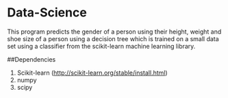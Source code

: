 # Data-Science
This program predicts the gender of a person using their height, weight and shoe size of a person using a decision tree which is trained on a small data set using a classifier from the scikit-learn machine learning library.

##Dependencies

1. Scikit-learn (http://scikit-learn.org/stable/install.html)
2. numpy 
3. scipy 

